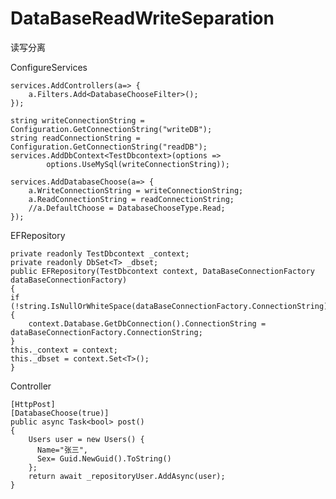 # DataBaseReadWriteSeparation
读写分离

ConfigureServices
          
    services.AddControllers(a=> {
        a.Filters.Add<DatabaseChooseFilter>();
    });

    string writeConnectionString = Configuration.GetConnectionString("writeDB");
    string readConnectionString = Configuration.GetConnectionString("readDB");
    services.AddDbContext<TestDbcontext>(options =>
            options.UseMySql(writeConnectionString));

    services.AddDatabaseChoose(a=> {
        a.WriteConnectionString = writeConnectionString;
        a.ReadConnectionString = readConnectionString;
        //a.DefaultChoose = DatabaseChooseType.Read;
    });

EFRepository

    private readonly TestDbcontext _context;
    private readonly DbSet<T> _dbset;
    public EFRepository(TestDbcontext context, DataBaseConnectionFactory dataBaseConnectionFactory)
    {
    if (!string.IsNullOrWhiteSpace(dataBaseConnectionFactory.ConnectionString))
    {
        context.Database.GetDbConnection().ConnectionString = dataBaseConnectionFactory.ConnectionString;
    }
    this._context = context;
    this._dbset = context.Set<T>();  
    }
    
Controller
  
    [HttpPost]
    [DatabaseChoose(true)]
    public async Task<bool> post()
    {
        Users user = new Users() {
          Name="张三",
          Sex= Guid.NewGuid().ToString()
        };
        return await _repositoryUser.AddAsync(user);
    }
  
  
